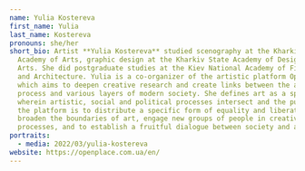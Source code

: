 ```yaml
---
name: Yulia Kostereva
first_name: Yulia
last_name: Kostereva
pronouns: she/her
short_bio: Artist **Yulia Kostereva** studied scenography at the Kharkiv State
  Academy of Arts, graphic design at the Kharkiv State Academy of Design and
  Arts. She did postgraduate studies at the Kiev National Academy of Fine Arts
  and Architecture. Yulia is a co-organizer of the artistic platform Open Place
  which aims to deepen creative research and create links between the artistic
  process and various layers of modern society. She defines art as a space
  wherein artistic, social and political processes intersect and the purpose of
  the platform is to distribute a specific form of equality and liberation,
  broaden the boundaries of art, engage new groups of people in creative
  processes, and to establish a fruitful dialogue between society and artists.
portraits:
  - media: 2022/03/yulia-kostereva
website: https://openplace.com.ua/en/
---
```

